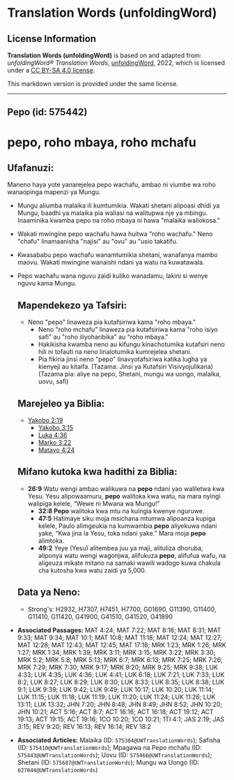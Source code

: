 # Translation Words (unfoldingWord)

## License Information

**Translation Words (unfoldingWord)** is based on and adapted from: _unfoldingWord® Translation Words_, [unfoldingWord](https://unfoldingword.org/utw), 2022, which is licensed under a [CC BY-SA 4.0 license](https://creativecommons.org/licenses/by-sa/4.0/legalcode.en).

This markdown version is provided under the same license.



--------------------------------

## Pepo (id: 575442)

pepo, roho mbaya, roho mchafu
=============================

Ufafanuzi:
----------

Maneno haya yote yanarejelea pepo wachafu, ambao ni viumbe wa roho wanaopinga mapenzi ya Mungu.

* Mungu aliumba malaika ili kumtumikia. Wakati shetani alipoasi dhidi ya Mungu, baadhi ya malaika pia waliasi na walitupwa nje ya mbingu. Inaaminika kwamba pepo na roho mbaya ni hawa "malaika waliokosa."
* Wakati mwingine pepo wachafu hawa huitwa "roho wachafu." Neno "chafu" linamaanisha "najisi" au "ovu" au "usio takatifu.
* Kwasababu pepo wachafu wanamtumikia shetani, wanafanya mambo maovu. Wakati mwingine wanaishi ndani ya watu na kuwatawala.
* Pepo wachafu wana nguvu zaidi kuliko wanadamu, lakini si wenye nguvu kama Mungu.

    Mapendekezo ya Tafsiri:
    -----------------------

    + Neno "pepo" linaweza pia kutafsiriwa kama "roho mbaya."
        + Neno "roho mchafu" linaweza pia kutafsiriwa kama "roho isiyo safi" au "roho iliyoharibika" au "roho mbaya."
        + Hakikisha kwamba neno au kifungu kinachotumika kutafsiri neno hili ni tofauti na neno linalotumika kumrejelea shetani.
        + Pia fikiria jinsi neno "pepo" linavyotafsiriwa katika lugha ya kienyeji au kitaifa. (Tazama: Jinsi ya Kutafsiri Visivyojulikana)
        (Tazama pia: aliye na pepo, Shetani, mungu wa uongo, malaika, uovu, safi)

    Marejeleo ya Biblia:
    --------------------

    + [Yakobo 2:19](https://ref.ly/Jas2:19)
        + [Yakobo 3:15](https://ref.ly/Jas3:15)
        + [Luka 4:36](https://ref.ly/Luke4:36)
        + [Marko 3:22](https://ref.ly/Mark3:22)
        + [Matayo 4:24](https://ref.ly/Matt4:24)

    Mifano kutoka kwa hadithi za Biblia:
    ------------------------------------

    + **26:9** Watu wengi ambao walikuwa na **pepo** ndani yao waliletwa kwa Yesu. Yesu alipowaamuru, **pepo** walitoka kwa watu, na mara nyingi walipiga kelele, “Wewe ni Mwana wa Mungu!”
        + **32:8** **Pepo** walitoka kwa mtu na kuingia kwenye nguruwe.
        + **47:5** Hatimaye siku moja msichana mtumwa alipoanza kupiga kelele, Paulo alimgeukia na kumwambia **pepo** aliyekuwa ndani yake, “Kwa jina la Yesu, toka ndani yake.” Mara moja **pepo** alimtoka.
        + **49:2** Yeye (Yesu) alitembea juu ya maji, alituliza dhoruba, aliponya watu wengi wagonjwa, alifukuza **pepo**, alifufua wafu, na aligeuza mikate mitano na samaki wawili wadogo kuwa chakula cha kutosha kwa watu zaidi ya 5,000\.

    Data ya Neno:
    -------------

    + Strong's: H2932, H7307, H7451, H7700, G01690, G11390, G11400, G11410, G11420, G41900, G41510, G41520, G41890

* **Associated Passages:** MAT 4:24; MAT 7:22; MAT 8:16; MAT 8:31; MAT 9:33; MAT 9:34; MAT 10:1; MAT 10:8; MAT 11:18; MAT 12:24; MAT 12:27; MAT 12:28; MAT 12:43; MAT 12:45; MAT 17:18; MRK 1:23; MRK 1:26; MRK 1:27; MRK 1:34; MRK 1:39; MRK 3:11; MRK 3:15; MRK 3:22; MRK 3:30; MRK 5:2; MRK 5:8; MRK 5:13; MRK 6:7; MRK 6:13; MRK 7:25; MRK 7:26; MRK 7:29; MRK 7:30; MRK 9:17; MRK 9:20; MRK 9:25; MRK 9:38; LUK 4:33; LUK 4:35; LUK 4:36; LUK 4:41; LUK 6:18; LUK 7:21; LUK 7:33; LUK 8:2; LUK 8:27; LUK 8:29; LUK 8:30; LUK 8:33; LUK 8:35; LUK 8:38; LUK 9:1; LUK 9:39; LUK 9:42; LUK 9:49; LUK 10:17; LUK 10:20; LUK 11:14; LUK 11:15; LUK 11:18; LUK 11:19; LUK 11:20; LUK 11:24; LUK 11:26; LUK 13:11; LUK 13:32; JHN 7:20; JHN 8:48; JHN 8:49; JHN 8:52; JHN 10:20; JHN 10:21; ACT 5:16; ACT 8:7; ACT 16:16; ACT 16:18; ACT 19:12; ACT 19:13; ACT 19:15; ACT 19:16; 1CO 10:20; 1CO 10:21; 1TI 4:1; JAS 2:19; JAS 3:15; REV 9:20; REV 16:13; REV 16:14; REV 18:2
* **Associated Articles:** Malaika (ID: `575364@UWTranslationWords`); Safisha (ID: `575410@UWTranslationWords`); Mpagawa na Pepo mchafu (ID: `575443@UWTranslationWords`); Uovu (ID: `575466@UWTranslationWords`); Shetani (ID: `575687@UWTranslationWords`); Mungu wa Uongo (ID: `627044@UWTranslationWords`)

